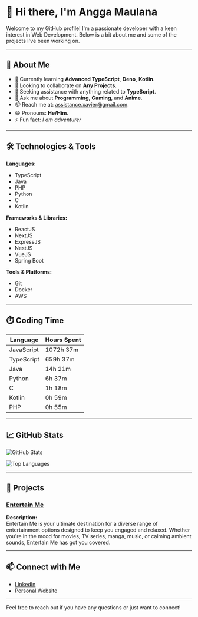 # 👋 Hi there, I'm Angga Maulana

Welcome to my GitHub profile! I'm a passionate developer with a keen interest in Web Development. Below is a bit about me and some of the projects I've been working on.

---

## 🚀 About Me

- 🌱 Currently learning **Advanced TypeScript**, **Deno**, **Kotlin**.
- 👯 Looking to collaborate on **Any Projects**.
- 🤔 Seeking assistance with anything related to **TypeScript**.
- 💬 Ask me about **Programming**, **Gaming**, and **Anime**.
- 📫 Reach me at: [assistance.xavier@gmail.com](mailto:assistance.xavier@gmail.com).
- 😄 Pronouns: **He/Him**.
- ⚡ Fun fact: *I am adventurer*

---

## 🛠️ Technologies & Tools

**Languages:**
- TypeScript
- Java
- PHP
- Python
- C
- Kotlin

**Frameworks & Libraries:**
- ReactJS
- NextJS
- ExpressJS
- NestJS
- VueJS
- Spring Boot

**Tools & Platforms:**
- Git
- Docker
- AWS

---

## ⏱️ Coding Time

| Language    | Hours Spent |
|-------------|-------------|
| JavaScript | 1072h 37m |
| TypeScript | 659h 37m |
| Java | 14h 21m |
| Python | 6h 37m |
| C | 1h 18m |
| Kotlin | 0h 59m |
| PHP | 0h 55m |

---

## 📈 GitHub Stats

![GitHub Stats](https://github-readme-stats.vercel.app/api?username=khanz1&show_icons=true&hide=stars&count_private=true&theme=radical)

![Top Languages](https://github-readme-stats.vercel.app/api/top-langs/?username=khanz1&layout=compact&hide_progress=true&theme=radical)

---

## 🔭 Projects

### [Entertain Me](https://entertainme.khanz1.dev/)

**Description:**  
Entertain Me is your ultimate destination for a diverse range of entertainment options designed to keep you engaged and relaxed. Whether you're in the mood for movies, TV series, manga, music, or calming ambient sounds, Entertain Me has got you covered.

---

## 📫 Connect with Me

- [LinkedIn](https://www.linkedin.com/in/angga-maulana/)
- [Personal Website](https://khanz1.dev)

---

Feel free to reach out if you have any questions or just want to connect!